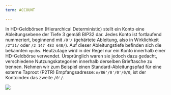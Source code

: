 ```yaml
---
term: ACCOUNT

---
```

In HD-Geldbörsen (Hierarchical Deterministic) stellt ein Konto eine Ableitungsebene der Tiefe 3 gemäß BIP32 dar. Jedes Konto ist fortlaufend nummeriert, beginnend mit `/0'/` (gehärtete Ableitung, also in Wirklichkeit `/2^31/` oder `/2 147 483 648/`). Auf dieser Ableitungstiefe befinden sich die bekannten `xpubs`. Heutzutage wird in der Regel nur ein Konto innerhalb einer HD-Geldbörse verwendet. Ursprünglich waren sie jedoch dazu gedacht, verschiedene Nutzungskategorien innerhalb derselben Brieftasche zu trennen. Nehmen wir zum Beispiel einen Standard-Ableitungspfad für eine externe Taproot (P2TR) Empfangsadresse: `m/86'/0'/0'/0/0`, ist der Kontoindex das zweite `/0'/`.

![](../../dictionnaire/assets/17.webp)